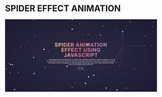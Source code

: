# SPIDER EFFECT ANIMATION

[![spider-effect-animation](spider-effect-animation.png)](https://spider-effect-animation.netlify.app/)
